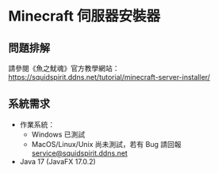 # Minecraft 伺服器安裝器

## 問題排解
請參閱《魚之魷魂》官方教學網站：https://squidspirit.ddns.net/tutorial/minecraft-server-installer/

## 系統需求
- 作業系統：
    - Windows 已測試
    - MacOS/Linux/Unix 尚未測試，若有 Bug 請回報 service@squidspirit.ddns.net
- Java 17 (JavaFX 17.0.2)
